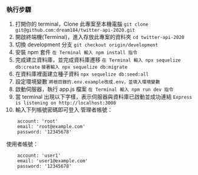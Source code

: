 ### 執行步驟
1. 打開你的 terminal，Clone 此專案至本機電腦
`git clone git@github.com:dream184/twitter-api-2020.git`
2. 開啟終端機(Terminal)，進入存放此專案的資料夾
`cd twitter-api-2020`
3. 切換 development 分支
`git checkout origin/development`
4. 安裝 npm 套件
`在 Terminal 輸入 npm install 指令`
5. 完成建立資料庫，並完成資料庫遷移
`在 Terminal 輸入 npx sequelize db:create`
`接著輸入 npx sequelize db:migrate`
6. 在資料庫裡面建立種子資料
`npx sequelize db:seed:all`
7. 設定環境變數
`將根目錄的.env.example改成.env，並填入環境變數`
8. 啟動伺服器，執行 app.js 檔案
`在 Terminal 輸入 npm run dev 指令`
8. 當 terminal 出現以下字樣，表示伺服器與資料庫已啟動並成功連結
`Express is listening on http://localhost:3000`
9. 輸入下列帳號密碼即可登入
管理者帳號：
```
    account: 'root'
    email: 'root@example.com'
    password: '12345678'

```
使用者帳號：
```
    account: 'user1'
    email: 'user1@example.com'
    password: '12345678'

```